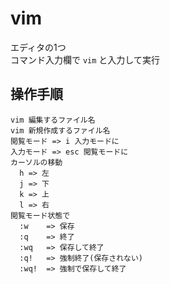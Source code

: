 # vim
エディタの1つ  
コマンド入力欄で `vim` と入力して実行  

## 操作手順
```
vim 編集するファイル名
vim 新規作成するファイル名
閲覧モード => i 入力モードに
入力モード => esc 閲覧モードに
カーソルの移動
  h => 左
  j => 下
  k => 上
  l => 右
閲覧モード状態で
  :w    => 保存
  :q    => 終了
  :wq   => 保存して終了
  :q!   => 強制終了(保存されない)
  :wq!  => 強制で保存して終了
  ```